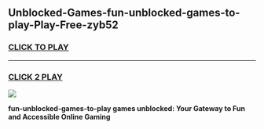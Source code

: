 
## Unblocked-Games-fun-unblocked-games-to-play-Play-Free-zyb52
<h3>
<a href="https://premium76.site?title=fun-unblocked-games-to-play&ref=21A">CLICK TO PLAY</a></h3>
<hr>

<h3>
<a href="https://premium76.site?title=fun-unblocked-games-to-play&ref=21A">CLICK 2 PLAY</a>
  
</h3>

<a href="https://premium76.site?title=fun-unblocked-games-to-play&ref=21A"><img src="https://clearcache.store/games.png"></a>


**fun-unblocked-games-to-play games unblocked: Your Gateway to Fun and Accessible Online Gaming**
